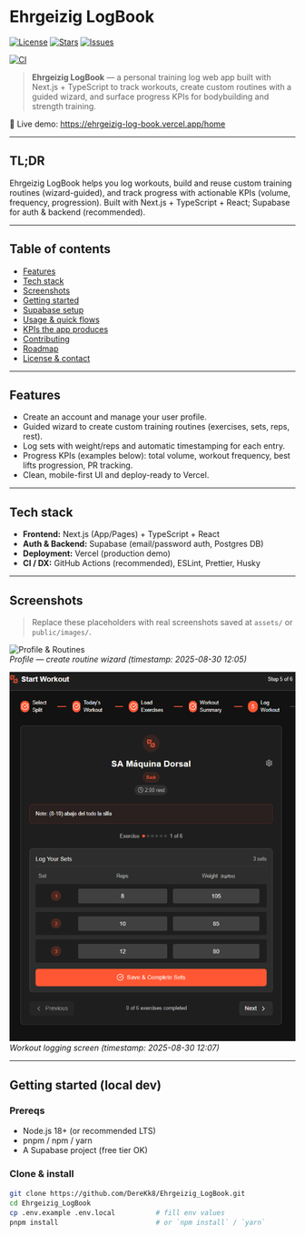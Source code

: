 
# Ehrgeizig LogBook

[![License](https://img.shields.io/github/license/DereKk8/Ehrgeizig_LogBook)](./LICENSE)
[![Stars](https://img.shields.io/github/stars/DereKk8/Ehrgeizig_LogBook?style=social)](https://github.com/DereKk8/Ehrgeizig_LogBook/stargazers)
[![Issues](https://img.shields.io/github/issues/DereKk8/Ehrgeizig_LogBook)](https://github.com/DereKk8/Ehrgeizig_LogBook/issues)
<!-- Replace with CI badge once you add a workflow -->
[![CI](https://github.com/DereKk8/Ehrgeizig_LogBook/actions/workflows/ci.yml/badge.svg)](https://github.com/DereKk8/Ehrgeizig_LogBook/actions) 

> **Ehrgeizig LogBook** — a personal training log web app built with Next.js + TypeScript to track workouts, create custom routines with a guided wizard, and surface progress KPIs for bodybuilding and strength training.

🔗 Live demo: https://ehrgeizig-log-book.vercel.app/home

---

## TL;DR
Ehrgeizig LogBook helps you log workouts, build and reuse custom training routines (wizard-guided), and track progress with actionable KPIs (volume, frequency, progression). Built with Next.js + TypeScript + React; Supabase for auth & backend (recommended).

---

## Table of contents
- [Features](#features)  
- [Tech stack](#tech-stack)  
- [Screenshots](#screenshots)  
- [Getting started](#getting-started)  
- [Supabase setup](#supabase-setup)  
- [Usage & quick flows](#usage--quick-flows)  
- [KPIs the app produces](#kpis-the-app-produces)  
- [Contributing](#contributing)  
- [Roadmap](#roadmap)  
- [License & contact](#license--contact)

---

## Features
- Create an account and manage your user profile.  
- Guided wizard to create custom training routines (exercises, sets, reps, rest).  
- Log sets with weight/reps and automatic timestamping for each entry.  
- Progress KPIs (examples below): total volume, workout frequency, best lifts progression, PR tracking.  
- Clean, mobile-first UI and deploy-ready to Vercel.

---

## Tech stack
- **Frontend:** Next.js (App/Pages) + TypeScript + React  
- **Auth & Backend:** Supabase (email/password auth, Postgres DB)  
- **Deployment:** Vercel (production demo)  
- **CI / DX:** GitHub Actions (recommended), ESLint, Prettier, Husky

---

## Screenshots
> Replace these placeholders with real screenshots saved at `assets/` or `public/images/`.

![Profile & Routines](./assets/screenshots/profile_routines.png)  
*Profile — create routine wizard (timestamp: 2025-08-30 12:05)*

![Workout Log](./assets/screenshots/workout_log.png)  
*Workout logging screen (timestamp: 2025-08-30 12:07)*

---

## Getting started (local dev)

### Prereqs
- Node.js 18+ (or recommended LTS)  
- pnpm / npm / yarn  
- A Supabase project (free tier OK)

### Clone & install
```bash
git clone https://github.com/DereKk8/Ehrgeizig_LogBook.git
cd Ehrgeizig_LogBook
cp .env.example .env.local          # fill env values
pnpm install                        # or `npm install` / `yarn`

